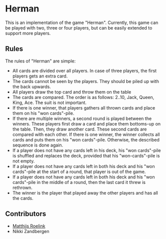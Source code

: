 # Herman

This is an implementation of the game "Herman". Currently, this game can be played with two, three or four players, but can be easily extended to support more players. 

## Rules

The rules of "Herman" are simple:

- All cards are divided over all players. In case of three players, the first players gets an extra card.
- The cards cannot be seen by the players. They should be piled up with the back upwards.
- All players draw the top card and throw them on the table
- The cards are compared. The order is as follows: 2..10, Jack, Queen, King, Ace. The suit is not important.
- If there is one winner, that players gathers all thrown cards and place them on his "won cards"-pile.
- If there are multiple winners, a second round is played between the winners. These players first draw a card and place them bottoms-up on the table. Then, they draw another card. These second cards are compared with each other. If there is one winner, the winner collects all cards and puts them on his "won cards"-pile. Otherwise, the described sequence is done again.
- If a player does not have any cards left in his deck, his "won cards"-pile is shuffled and replaces the deck, provided that his "won-cards"-pile is not empty. 
- If a player does not have any cards left in both his deck and his "won cards"-pile at the start of a round, that player is out of the game.
- If a player does not have any cards left in both his deck and his "won cards"-pile in the middle of a round, then the last card it threw is rethrown.
- The winner is the player that played away the other players and has all the cards.

## Contributors

- [Matthijs Roelink](https://github.com/Matthiti)
- Nikki Zandbergen
